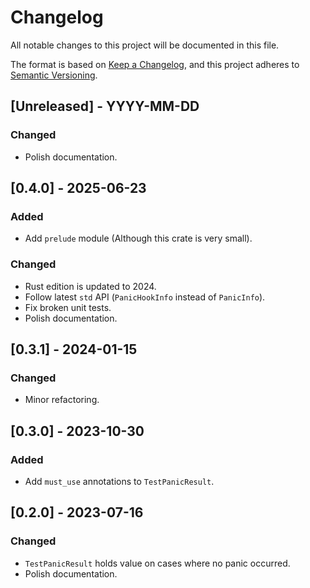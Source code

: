 # Changelog

All notable changes to this project will be documented in this file.

The format is based on [Keep a Changelog](https://keepachangelog.com/en/1.1.0/),
and this project adheres to [Semantic Versioning](https://semver.org/spec/v2.0.0.html).

## [Unreleased] - YYYY-MM-DD

### Changed

- Polish documentation.

## [0.4.0] - 2025-06-23

### Added

- Add `prelude` module (Although this crate is very small).

### Changed

- Rust edition is updated to 2024.
- Follow latest `std` API (`PanicHookInfo` instead of `PanicInfo`).
- Fix broken unit tests.
- Polish documentation.

## [0.3.1] - 2024-01-15

### Changed

- Minor refactoring.

## [0.3.0] - 2023-10-30

### Added

- Add `must_use` annotations to `TestPanicResult`.

## [0.2.0] - 2023-07-16

### Changed

- `TestPanicResult` holds value on cases where no panic occurred.
- Polish documentation.
